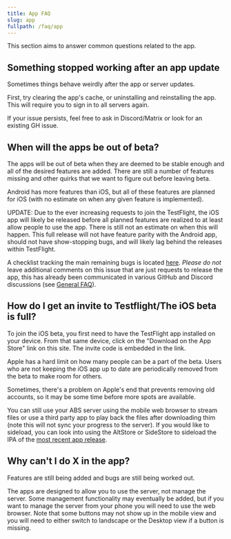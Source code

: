```yaml
---
title: App FAQ
slug: app
fullpath: /faq/app
---
```


This section aims to answer common questions related to the app.

## Something stopped working after an app update

Sometimes things behave weirdly after the app or server updates.

First, try clearing the app's cache, or uninstalling and reinstalling the app.
This will require you to sign in to all servers again.

If your issue persists, feel free to ask in Discord/Matrix or look for an existing GH issue.

## When will the apps be out of beta?

The apps will be out of beta when they are deemed to be stable enough and all of the desired features are added.
There are still a number of features missing and other quirks that we want to figure out before leaving beta.

Android has more features than iOS, but all of these features are planned for iOS (with no estimate on when any given feature is implemented).

UPDATE: Due to the ever increasing requests to join the TestFlight, the iOS app will likely be released before all planned features are realized to at least allow people to use the app.
There is still not an estimate on when this will happen.
This full release will not have feature parity with the Android app, should not have show-stopping bugs, and will likely lag behind the releases within TestFlight.

A checklist tracking the main remaining bugs is located [here](https://github.com/advplyr/audiobookshelf-app/issues/541).
*Please do not* leave additional comments on this issue that are just requests to release the app, this has already been communicated in various GitHub and Discord discussions (see [General FAQ](/faq#i-have-a-feature-request-how-should-i-bring-this-up)).

## How do I get an invite to Testflight/The iOS beta is full?

To join the iOS beta, you first need to have the TestFlight app installed on your device.
From that same device, click on the "Download on the App Store" link on this site.
The invite code is embedded in the link.

Apple has a hard limit on how many people can be a part of the beta.
Users who are not keeping the iOS app up to date are periodically removed from the beta to make room for others.

Sometimes, there's a problem on Apple's end that prevents removing old accounts, so it may be some time before more spots are available.

You can still use your ABS server using the mobile web browser to stream files or use a third party app to play back the files after downloading thim (note this will not sync your progress to the server).
If you would like to sideload, you can look into using the AltStore or SideStore to sideload the IPA of the [most recent app release](https://github.com/advplyr/audiobookshelf-app/releases).


## Why can't I do X in the app?

Features are still being added and bugs are still being worked out.

The apps are designed to allow you to use the server, not manage the server.
Some management functionality may eventually be added, but if you want to manage the server from your phone you will need to use the web browser.
Note that some buttons may not show up in the mobile view and you will need to either switch to landscape or the Desktop view if a button is missing.
